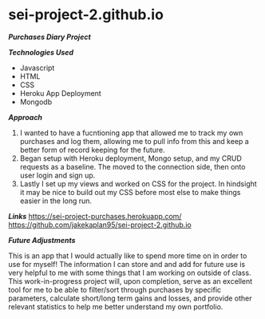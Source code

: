 # sei-project-2.github.io
***Purchases Diary Project***

***Technologies Used***
- Javascript
- HTML
- CSS
- Heroku App Deployment
- Mongodb

***Approach***

1. I wanted to have a fucntioning app that allowed me to track my own purchases and log them, allowing me to pull info from this and keep a better form of record keeping for the future.
2. Began setup with Heroku deployment, Mongo setup, and my CRUD requests as a baseline. The moved to the connection side, then onto user login and sign up.
3. Lastly I set up my views and worked on CSS for the project. In hindsight it may be nice to build out my CSS before most else to make things easier in the long run.

***Links***
https://sei-project-purchases.herokuapp.com/
https://github.com/jakekaplan95/sei-project-2.github.io


***Future Adjustments***

This is an app that I would actually like to spend more time on in order to use for myself! The information I can store and and add for future use is very helpful to me with some things that I am working on outside of class. This work-in-progress project will, upon completion, serve as an excellent tool for me to be able to filter/sort through purchases by specific parameters, calculate short/long term gains and losses, and provide other relevant statistics to help me better understand my own portfolio.